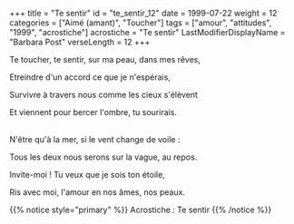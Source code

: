 +++
title = "Te sentir"
id = "te_sentir_12"
date = 1999-07-22
weight = 12
categories = ["Aimé (amant)", "Toucher"]
tags = ["amour", "attitudes", "1999", "acrostiche"]
acrostiche = "Te sentir"
LastModifierDisplayName = "Barbara Post"
verseLength = 12
+++

Te toucher, te sentir, sur ma peau, dans mes rêves,

Etreindre d'un accord ce que je n'espérais,

Survivre à travers nous comme les cieux s'élèvent

Et viennent pour bercer l'ombre, tu sourirais.

 \
N'être qu'à la mer, si le vent change de voile :

Tous les deux nous serons sur la vague, au repos.

Invite-moi ! Tu veux que je sois ton étoile,

Ris avec moi, l'amour en nos âmes, nos peaux.

{{% notice style="primary" %}}
Acrostiche : Te sentir
{{% /notice %}}
